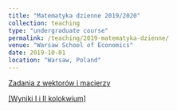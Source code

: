 ```yaml
---
title: "Matematyka dzienne 2019/2020"
collection: teaching
type: "undergraduate course"
permalink: /teaching/2019-matematyka-dzienne/
venue: "Warsaw School of Economics"
date: 2019-10-01
location: "Warsaw, Poland"
---
```

[Zadania z wektorów i macierzy](https://jfranaszek.github.io/mat-dz/201912_zadania_wek_mat.html)

[[Wyniki I i II kolokwium]](https://docs.google.com/spreadsheets/d/1cSytYmVwmZ-HJ79OZrYfKanmbiHvxAVXxB0v9onZms8/edit?usp=sharing)   